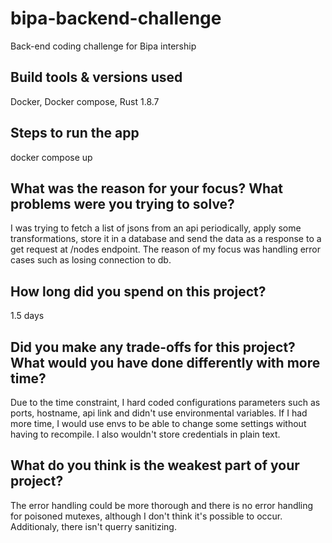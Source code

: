 # bipa-backend-challenge
Back-end coding challenge for Bipa intership

## Build tools & versions used
Docker, Docker compose, Rust 1.8.7
## Steps to run the app
docker compose up
## What was the reason for your focus? What problems were you trying to solve?
I was trying to fetch a list of jsons from an api periodically, apply some transformations, store it in a database and send the data as a response to a get request at /nodes endpoint. The reason of my focus was handling error cases such as losing connection to db.

## How long did you spend on this project?
1.5 days
## Did you make any trade-offs for this project? What would you have done differently with more time?
Due to the time constraint, I hard coded configurations parameters such as ports, hostname, api link and didn't use environmental variables. If I had more time, I would use envs to be able to change some settings without having to recompile. I also wouldn't store credentials in plain text.
## What do you think is the weakest part of your project?
The error handling could be more thorough and there is no error handling for poisoned mutexes, although I don't think it's possible to occur. Additionaly, there isn't querry sanitizing.
